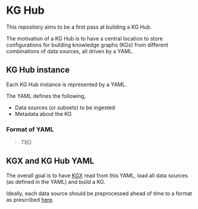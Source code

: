 # KG Hub

This repository aims to be a first pass at building a KG Hub.

The motivation of a KG Hub is to have a central location to store configurations for building knowledge graphs (KGs) 
from different combinations of data sources, all driven by a YAML.


## KG Hub instance

Each KG Hub instance is represented by a YAML.

The YAML defines the following,
- Data sources (or subsets) to be ingested
- Metadata about the KG


### Format of YAML

> TBD

## KGX and KG Hub YAML

The overall goal is to have [KGX](https://github.com/NCATS-Tangerine/kgx/) read from this YAML, 
load all data sources (as defined in the YAML) and build a KG.

Ideally, each data source should be preprocessed ahead of time to a format as prescribed [here](https://github.com/NCATS-Tangerine/kgx/blob/master/data-preparation.md).

 